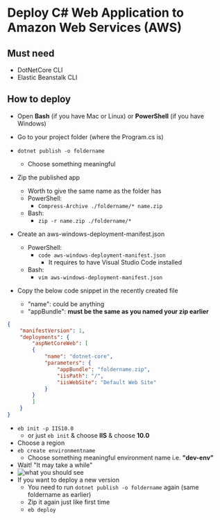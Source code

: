# Deploy C# Web Application to Amazon Web Services (AWS)


Must need
--------------
- DotNetCore CLI
- Elastic Beanstalk CLI

How to deploy 
----------------

 - Open <strong>Bash</strong> (if you have Mac or Linux) or <strong>PowerShell</strong> (if you have Windows)
 - Go to your project folder (where the Program.cs is)
 - `dotnet publish -o foldername`
    - Choose something meaningful
 - Zip the published app
    - Worth to give the same name as the folder has
    - PowerShell:
	    - `Compress-Archive ./foldername/* name.zip`
    - Bash:
	    - `zip -r name.zip ./foldername/*`

 - Create an aws-windows-deployment-manifest.json
    - PowerShell:
	    - `code aws-windows-deployment-manifest.json`
            - It requires to have Visual Studio Code installed
    - Bash:
	    - `vim aws-windows-deployment-manifest.json`
- Copy the below code snippet in the recently created file
    - "name": could be anything
    - "appBundle": <strong>must be the same as you named your zip earlier</strong>

```json
{
    "manifestVersion": 1,
    "deployments": {
        "aspNetCoreWeb": [
        {
            "name": "dotnet-core",
            "parameters": {
                "appBundle": "foldername.zip",
                "iisPath": "/",
                "iisWebSite": "Default Web Site"
            }
        }
        ]
    }
}
```

 - `eb init -p IIS10.0`
     - or just `eb init` & choose <strong>IIS</strong> & choose <strong>10.0</strong>
 - Choose a region
 - `eb create environmentname`
    - Choose something meaningful environment name i.e. <strong>"dev-env"</strong>
 - Wait! "It may take a while"
 - ![what you should see](https://lh3.googleusercontent.com/-yF8RZGHFQDQ/WiUlhjMQWMI/AAAAAAAAFLE/V5502hH5JgEDnJbMc459y5BIwXAITIVEwCLcBGAs/s0/successfull_deploy.PNG "successfull_deploy.PNG")
 - If you want to deploy a new version
    - You need to run `dotnet publish -o foldername` again (same foldername as earlier)
    - Zip it again just like first time
    - `eb deploy`
